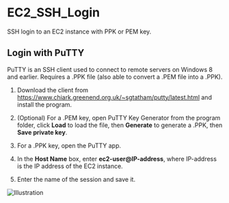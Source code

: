 # EC2_SSH_Login

SSH login to an EC2 instance with PPK or PEM key.

## Login with PuTTY

PuTTY is an SSH client used to connect to remote servers on Windows 8 and earlier. Requires a .PPK file (also able to convert a .PEM file into a .PPK).

1. Download the client from https://www.chiark.greenend.org.uk/~sgtatham/putty/latest.html and install the program.

2. (Optional) For a .PEM key, open PuTTY Key Generator from the program folder, click **Load** to load the file, then **Generate** to generate a .PPK, then **Save private key**.

3. For a .PPK key, open the PuTTY app.

4. In the  **Host Name** box, enter **ec2-user@IP-address**, where IP-address is the IP address of the EC2 instance.

5. Enter the name of the session and save it.

![Illustration](https://github.com/SkyOfSteel/EC2_SSH_Login/blob/main/PuTTY%Illustration.png "Illustration of the PuTTY window")

